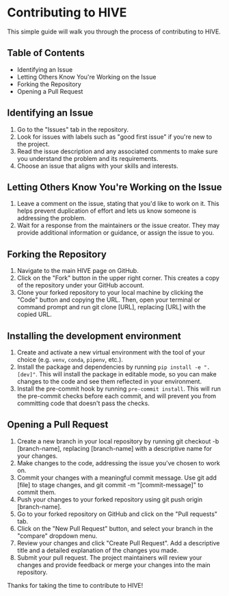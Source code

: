 # Contributing to HIVE

This simple guide will walk you through the process of contributing to HIVE.

## Table of Contents

- Identifying an Issue
- Letting Others Know You're Working on the Issue
- Forking the Repository
- Opening a Pull Request

## Identifying an Issue

1. Go to the "Issues" tab in the repository.
1. Look for issues with labels such as "good first issue" if you're new to the project.
1. Read the issue description and any associated comments to make sure you understand the problem and its requirements.
1. Choose an issue that aligns with your skills and interests.

## Letting Others Know You're Working on the Issue

1. Leave a comment on the issue, stating that you'd like to work on it. This helps prevent duplication of effort and lets us know someone is addressing the problem.
1. Wait for a response from the maintainers or the issue creator. They may provide additional information or guidance, or assign the issue to you.

## Forking the Repository

1. Navigate to the main HIVE page on GitHub.
1. Click on the "Fork" button in the upper right corner. This creates a copy of the repository under your GitHub account.
1. Clone your forked repository to your local machine by clicking the "Code" button and copying the URL. Then, open your terminal or command prompt and run git clone [URL], replacing [URL] with the copied URL.

## Installing the development environment

1. Create and activate a new virtual environment with the tool of your choice (e.g. `venv`, `conda`, `pipenv`, etc.).
1. Install the package and dependencies by running `pip install -e ".[dev]"`. This will install the package in editable mode, so you can make changes to the code and see them reflected in your environment.
1. Install the pre-commit hook by running `pre-commit install`. This will run the pre-commit checks before each commit, and will prevent you from committing code that doesn't pass the checks.

## Opening a Pull Request

1. Create a new branch in your local repository by running git checkout -b [branch-name], replacing [branch-name] with a descriptive name for your changes.
1. Make changes to the code, addressing the issue you've chosen to work on.
1. Commit your changes with a meaningful commit message. Use git add [file] to stage changes, and git commit -m "[commit-message]" to commit them.
1. Push your changes to your forked repository using git push origin [branch-name].
1. Go to your forked repository on GitHub and click on the "Pull requests" tab.
1. Click on the "New Pull Request" button, and select your branch in the "compare" dropdown menu.
1. Review your changes and click "Create Pull Request". Add a descriptive title and a detailed explanation of the changes you made.
1. Submit your pull request. The project maintainers will review your changes and provide feedback or merge your changes into the main repository.

Thanks for taking the time to contribute to HIVE!
